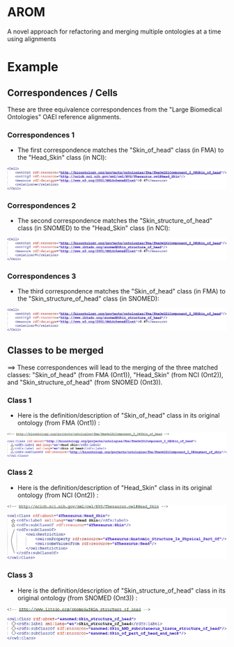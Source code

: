 # AROM
A novel approach for refactoring and merging multiple ontologies at a time using alignments


# Example

## Correspondences / Cells

These are three equivalence correspondences from the "Large Biomedical Ontologies" OAEI reference alignments.

### Correspondences 1

* The first correspondence matches the "Skin_of_head" class (in FMA) to the "Head_Skin" class (in NCI):

![FMA-NCI alignment](https://github.com/inesosman/AROM/blob/master/Figures/FMA-NCI.png)

### Correspondences 2

* The second correspondence matches the "Skin_structure_of_head" class (in SNOMED) to the "Head_Skin" class (in NCI):

![SNOMED-NCI alignment](https://github.com/inesosman/AROM/blob/master/Figures/FMA-SNOMED.png)

### Correspondences 3

* The third correspondence matches the "Skin_of_head" class (in FMA) to the "Skin_structure_of_head" class (in SNOMED):

![FMA-SNOMED alignment](https://github.com/inesosman/AROM/blob/master/Figures/FMA-SNOMED.png)


## Classes to be merged

==> These correspondences will lead to the merging of the three matched classes: "Skin_of_head" (from FMA (Ont1)), "Head_Skin" (from NCI (Ont2)), and "Skin_structure_of_head" (from SNOMED (Ont3)).

### Class 1

* Here is the definition/description of "Skin_of_head" class in its original ontology (from FMA (Ont1)) :

![Skin_of_head](https://github.com/inesosman/AROM/blob/master/Figures/FMA_Class.png)

### Class 2

* Here is the definition/description of "Head_Skin" class in its original ontology (from NCI (Ont2)) :

![Head_Skin](https://github.com/inesosman/AROM/blob/master/Figures/NCI_Class.png)

### Class 3

* Here is the definition/description of "Skin_structure_of_head" class in its original ontology (from SNOMED (Ont3)) :

![Skin_structure_of_head](https://github.com/inesosman/AROM/blob/master/Figures/SNOMED_Class.png)
